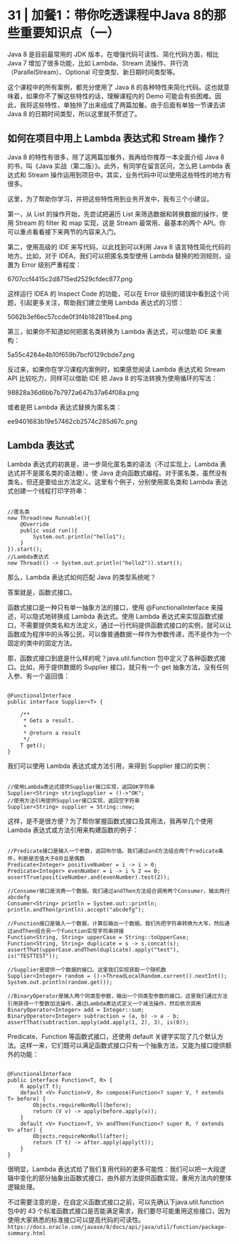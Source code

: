 # 31 | 加餐1：带你吃透课程中Java 8的那些重要知识点（一）

Java 8 是目前最常用的 JDK 版本，在增强代码可读性、简化代码方面，相比 Java 7 增加了很多功能，比如 Lambda、Stream 流操作、并行流（ParallelStream）、Optional 可空类型、新日期时间类型等。

这个课程中的所有案例，都充分使用了 Java 8 的各种特性来简化代码。这也就意味着，如果你不了解这些特性的话，理解课程内的 Demo 可能会有些困难。因此，我将这些特性，单独拎了出来组成了两篇加餐。由于后面有单独一节课去讲 Java 8 的日期时间类型，所以这里就不赘述了。

## 如何在项目中用上 Lambda 表达式和 Stream 操作？

Java 8 的特性有很多，除了这两篇加餐外，我再给你推荐一本全面介绍 Java 8 的书，叫《Java 实战（第二版）》。此外，有同学在留言区问，怎么把 Lambda 表达式和 Stream 操作运用到项目中。其实，业务代码中可以使用这些特性的地方有很多。


这里，为了帮助你学习，并把这些特性用到业务开发中，我有三个小建议。

第一，从 List 的操作开始，先尝试把遍历 List 来筛选数据和转换数据的操作，使用 Stream 的 filter 和 map 实现，这是 Stream 最常用、最基本的两个 API。你可以重点看看接下来两节的内容来入门。

第二，使用高级的 IDE 来写代码，以此找到可以利用 Java 8 语言特性简化代码的地方。比如，对于 IDEA，我们可以把匿名类型使用 Lambda 替换的检测规则，设置为 Error 级别严重程度：

6707ccf4415c2d8715ed2529cfdec877.png

这样运行 IDEA 的 Inspect Code 的功能，可以在 Error 级别的错误中看到这个问题，引起更多关注，帮助我们建立使用 Lambda 表达式的习惯：

5062b3ef6ec57ccde0f3f4b182811be4.png

第三，如果你不知道如何把匿名类转换为 Lambda 表达式，可以借助 IDE 来重构：

5a55c4284e4b10f659b7bcf0129cbde7.png

反过来，如果你在学习课程内案例时，如果感觉阅读 Lambda 表达式和 Stream API 比较吃力，同样可以借助 IDE 把 Java 8 的写法转换为使用循环的写法：

98828a36d6bb7b7972a647b37a64f08a.png

或者是把 Lambda 表达式替换为匿名类：

ee9401683b19e57462cb2574c285d67c.png

## Lambda 表达式

Lambda 表达式的初衷是，进一步简化匿名类的语法（不过实现上，Lambda 表达式并不是匿名类的语法糖），使 Java 走向函数式编程。对于匿名类，虽然没有类名，但还是要给出方法定义。这里有个例子，分别使用匿名类和 Lambda 表达式创建一个线程打印字符串：


```

//匿名类
new Thread(new Runnable(){
    @Override
    public void run(){
        System.out.println("hello1");
    }
}).start();
//Lambda表达式
new Thread(() -> System.out.println("hello2")).start();
```

那么，Lambda 表达式如何匹配 Java 的类型系统呢？

答案就是，函数式接口。

函数式接口是一种只有单一抽象方法的接口，使用 @FunctionalInterface 来描述，可以隐式地转换成 Lambda 表达式。使用 Lambda 表达式来实现函数式接口，不需要提供类名和方法定义，通过一行代码提供函数式接口的实例，就可以让函数成为程序中的头等公民，可以像普通数据一样作为参数传递，而不是作为一个固定的类中的固定方法。

那，函数式接口到底是什么样的呢？java.util.function 包中定义了各种函数式接口。比如，用于提供数据的 Supplier 接口，就只有一个 get 抽象方法，没有任何入参、有一个返回值：



```

@FunctionalInterface
public interface Supplier<T> {

    /**
     * Gets a result.
     *
     * @return a result
     */
    T get();
}
```
我们可以使用 Lambda 表达式或方法引用，来得到 Supplier 接口的实例：


```

//使用Lambda表达式提供Supplier接口实现，返回OK字符串
Supplier<String> stringSupplier = ()->"OK";
//使用方法引用提供Supplier接口实现，返回空字符串
Supplier<String> supplier = String::new;
```
这样，是不是很方便？为了帮你掌握函数式接口及其用法，我再举几个使用 Lambda 表达式或方法引用来构建函数的例子：


```

//Predicate接口是输入一个参数，返回布尔值。我们通过and方法组合两个Predicate条件，判断是否值大于0并且是偶数
Predicate<Integer> positiveNumber = i -> i > 0;
Predicate<Integer> evenNumber = i -> i % 2 == 0;
assertTrue(positiveNumber.and(evenNumber).test(2));

//Consumer接口是消费一个数据。我们通过andThen方法组合调用两个Consumer，输出两行abcdefg
Consumer<String> println = System.out::println;
println.andThen(println).accept("abcdefg");

//Function接口是输入一个数据，计算后输出一个数据。我们先把字符串转换为大写，然后通过andThen组合另一个Function实现字符串拼接
Function<String, String> upperCase = String::toUpperCase;
Function<String, String> duplicate = s -> s.concat(s);
assertThat(upperCase.andThen(duplicate).apply("test"), is("TESTTEST"));

//Supplier是提供一个数据的接口。这里我们实现获取一个随机数
Supplier<Integer> random = ()->ThreadLocalRandom.current().nextInt();
System.out.println(random.get());

//BinaryOperator是输入两个同类型参数，输出一个同类型参数的接口。这里我们通过方法引用获得一个整数加法操作，通过Lambda表达式定义一个减法操作，然后依次调用
BinaryOperator<Integer> add = Integer::sum;
BinaryOperator<Integer> subtraction = (a, b) -> a - b;
assertThat(subtraction.apply(add.apply(1, 2), 3), is(0));
```
Predicate、Function 等函数式接口，还使用 default 关键字实现了几个默认方法。这样一来，它们既可以满足函数式接口只有一个抽象方法，又能为接口提供额外的功能：


```

@FunctionalInterface
public interface Function<T, R> {
    R apply(T t);
    default <V> Function<V, R> compose(Function<? super V, ? extends T> before) {
        Objects.requireNonNull(before);
        return (V v) -> apply(before.apply(v));
    }
    default <V> Function<T, V> andThen(Function<? super R, ? extends V> after) {
        Objects.requireNonNull(after);
        return (T t) -> after.apply(apply(t));
    }
}
```

很明显，Lambda 表达式给了我们复用代码的更多可能性：我们可以把一大段逻辑中变化的部分抽象出函数式接口，由外部方法提供函数实现，重用方法内的整体逻辑处理。

不过需要注意的是，在自定义函数式接口之前，可以先确认下java.util.function 包中的 43 个标准函数式接口是否能满足需求，我们要尽可能重用这些接口，因为使用大家熟悉的标准接口可以提高代码的可读性。
`https://docs.oracle.com/javase/8/docs/api/java/util/function/package-summary.html`



